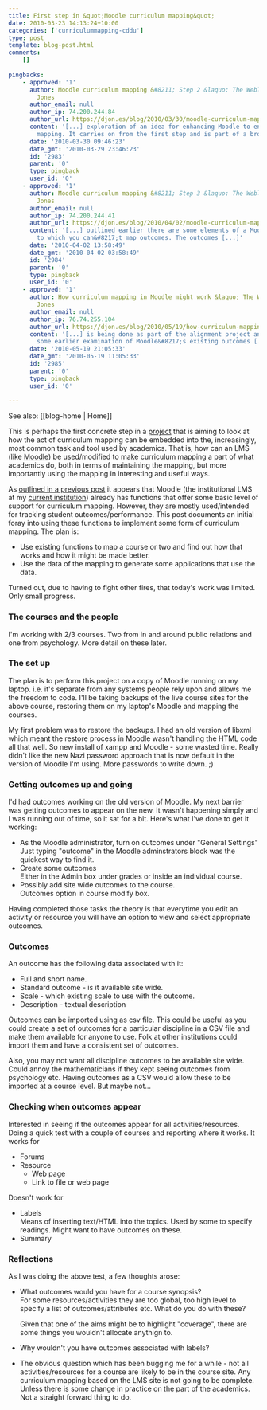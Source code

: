 ```yaml
---
title: First step in &quot;Moodle curriculum mapping&quot;
date: 2010-03-23 14:13:24+10:00
categories: ['curriculummapping-cddu']
type: post
template: blog-post.html
comments:
    []
    
pingbacks:
    - approved: '1'
      author: Moodle curriculum mapping &#8211; Step 2 &laquo; The Weblog of (a) David
        Jones
      author_email: null
      author_ip: 74.200.244.84
      author_url: https://djon.es/blog/2010/03/30/moodle-curriculum-mapping-step-2/
      content: '[...] exploration of an idea for enhancing Moodle to enable curriculum
        mapping. It carries on from the first step and is part of a broader [...]'
      date: '2010-03-30 09:46:23'
      date_gmt: '2010-03-29 23:46:23'
      id: '2983'
      parent: '0'
      type: pingback
      user_id: '0'
    - approved: '1'
      author: Moodle curriculum mapping &#8211; Step 3 &laquo; The Weblog of (a) David
        Jones
      author_email: null
      author_ip: 74.200.244.41
      author_url: https://djon.es/blog/2010/04/02/moodle-curriculum-mapping-step-3/
      content: '[...] outlined earlier there are some elements of a Moodle course site
        to which you can&#8217;t map outcomes. The outcomes [...]'
      date: '2010-04-02 13:58:49'
      date_gmt: '2010-04-02 03:58:49'
      id: '2984'
      parent: '0'
      type: pingback
      user_id: '0'
    - approved: '1'
      author: How curriculum mapping in Moodle might work &laquo; The Weblog of (a) David
        Jones
      author_email: null
      author_ip: 76.74.255.104
      author_url: https://djon.es/blog/2010/05/19/how-curriculum-mapping-in-moodle-might-work/
      content: '[...] is being done as part of the alignment project and picks up from
        some earlier examination of Moodle&#8217;s existing outcomes [...]'
      date: '2010-05-19 21:05:33'
      date_gmt: '2010-05-19 11:05:33'
      id: '2985'
      parent: '0'
      type: pingback
      user_id: '0'
    
---
```


See also: [[blog-home | Home]]

This is perhaps the first concrete step in a [project](/blog2/research/curriculum-mapping/) that is aiming to look at how the act of curriculum mapping can be embedded into the, increasingly, most common task and tool used by academics. That is, how can an LMS (like [Moodle](http://moodle.org/)) be used/modified to make curriculum mapping a part of what academics do, both in terms of maintaining the mapping, but more importantly using the mapping in interesting and useful ways.

As [outlined in a previous post](/blog2/2010/03/10/moodle-outcomes-metadata-and-curriculum-mapping/) it appears that Moodle (the institutional LMS at my [current institution](http://www.cqu.edu.au/)) already has functions that offer some basic level of support for curriculum mapping. However, they are mostly used/intended for tracking student outcomes/performance. This post documents an initial foray into using these functions to implement some form of curriculum mapping. The plan is:

- Use existing functions to map a course or two and find out how that works and how it might be made better.
- Use the data of the mapping to generate some applications that use the data.

Turned out, due to having to fight other fires, that today's work was limited. Only small progress.

### The courses and the people

I'm working with 2/3 courses. Two from in and around public relations and one from psychology. More detail on these later.

### The set up

The plan is to perform this project on a copy of Moodle running on my laptop. i.e. it's separate from any systems people rely upon and allows me the freedom to code. I'll be taking backups of the live course sites for the above course, restoring them on my laptop's Moodle and mapping the courses.

My first problem was to restore the backups. I had an old version of libxml which meant the restore process in Moodle wasn't handling the HTML code all that well. So new install of xampp and Moodle - some wasted time. Really didn't like the new Nazi password approach that is now default in the version of Moodle I'm using. More passwords to write down. ;)

### Getting outcomes up and going

I'd had outcomes working on the old version of Moodle. My next barrier was getting outcomes to appear on the new. It wasn't happening simply and I was running out of time, so it sat for a bit. Here's what I've done to get it working:

- As the Moodle administrator, turn on outcomes under "General Settings"  
    Just typing "outcome" in the Moodle adminstrators block was the quickest way to find it.
- Create some outcomes  
    Either in the Admin box under grades or inside an individual course.
- Possibly add site wide outcomes to the course.  
    Outcomes option in course modify box.

Having completed those tasks the theory is that everytime you edit an activity or resource you will have an option to view and select appropriate outcomes.

### Outcomes

An outcome has the following data associated with it:

- Full and short name.
- Standard outcome - is it available site wide.
- Scale - which existing scale to use with the outcome.
- Description - textual description

Outcomes can be imported using as csv file. This could be useful as you could create a set of outcomes for a particular discipline in a CSV file and make them available for anyone to use. Folk at other institutions could import them and have a consistent set of outcomes.

Also, you may not want all discipline outcomes to be available site wide. Could annoy the mathematicians if they kept seeing outcomes from psychology etc. Having outcomes as a CSV would allow these to be imported at a course level. But maybe not...

### Checking when outcomes appear

Interested in seeing if the outcomes appear for all activities/resources. Doing a quick test with a couple of courses and reporting where it works. It works for

- Forums
- Resource
    - Web page
    - Link to file or web page

Doesn't work for

- Labels  
    Means of inserting text/HTML into the topics. Used by some to specify readings. Might want to have outcomes on these.
- Summary

### Reflections

As I was doing the above test, a few thoughts arose:

- What outcomes would you have for a course synopsis?  
    For some resources/activities they are too global, too high level to specify a list of outcomes/attributes etc. What do you do with these?
    
    Given that one of the aims might be to highlight "coverage", there are some things you wouldn't allocate anythign to.
    
- Why wouldn't you have outcomes associated with labels?
- The obvious question which has been bugging me for a while - not all activities/resources for a course are likely to be in the course site. Any curriculum mapping based on the LMS site is not going to be complete. Unless there is some change in practice on the part of the academics. Not a straight forward thing to do.